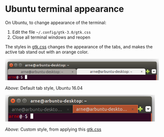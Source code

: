 # Ubuntu terminal appearance

On Ubuntu, to change appearance of the terminal:

1. Edit the file `~/.config/gtk-3.0/gtk.css`
2. Close all terminal windows and reopen

The styles in [gtk.css](gtk.css) changes the appearance of
the tabs, and makes the active tab stand out with an orange
color.

![Image of default tab style, Ubuntu 16.04](default.png)

*Above:* Default tab style, Ubuntu 16.04


![Image of custom tab style, Ubuntu 16.04](custom.png)

*Above:* Custom style, from applying this [gtk.css](gtk.css)

